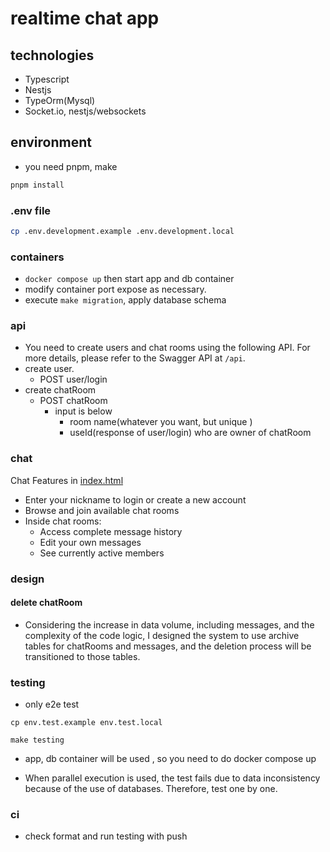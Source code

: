 # realtime chat app

## technologies

- Typescript
- Nestjs
- TypeOrm(Mysql)
- Socket.io, nestjs/websockets

## environment

- you need pnpm, make

```bash
pnpm install
```

### .env file

```bash
cp .env.development.example .env.development.local
```

### containers

- `docker compose up` then start app and db container
- modify container port expose as necessary.
- execute `make migration`, apply database schema

### api

- You need to create users and chat rooms using the following API. For more details, please refer to the Swagger API at `/api`.
- create user.
  - POST user/login
- create chatRoom
  - POST chatRoom
    - input is below
      - room name(whatever you want, but unique )
      - useId(response of user/login) who are owner of chatRoom

### chat

Chat Features in [index.html](index.html)

- Enter your nickname to login or create a new account
- Browse and join available chat rooms
- Inside chat rooms:
  - Access complete message history
  - Edit your own messages
  - See currently active members

### design

#### delete chatRoom

- Considering the increase in data volume, including messages, and the complexity of the code logic, I designed the system to use archive tables for chatRooms and messages, and the deletion process will be transitioned to those tables.

### testing

- only e2e test

```
cp env.test.example env.test.local
```

```
make testing
```

- app, db container will be used , so you need to do docker compose up

- When parallel execution is used, the test fails due to data inconsistency because of the use of databases. Therefore, test one by one.

### ci

- check format and run testing with push
